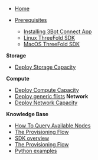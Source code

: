 * [Home](/)

* [Prerequisites](../peer2peer_storage_compute/prerequisites/prerequisites.md)
    * [Installing 3Bot Connect App](..//prerequisites/3bot-connect-app.md)
    * [Linux ThreeFold SDK](../peer2peer_storage_compute/prerequisites/threefold-sdk-linux.md)
    * [MacOS ThreeFold SDK](../peer2peer_storage_compute/prerequisites/threefold-sdk-macos.md)

**Storage**
* [Deploy Storage Capacity](../peer2peer_storage_compute/use_cases/storage.md)

**Compute**
* [Deploy Compute Capacity](../peer2peer_storage_compute/use_cases/compute.md)
* [Deploy generic flists](../peer2peer_storage_compute/use_cases/generic-flist.md)
**Network**
* [Deploy Network Capacity](../peer2peer_storage_compute/use_cases/compute.md)

**Knowledge Base**
* [How To Query Available Nodes](../peer2peer_storage_compute/general/query-nodes.md)
* [The Provisioning Flow](../peer2peer_storage_compute/general/provisioningflow.md)
* [SDK overview](./peer2peer_storage_compute/general/jumpscale_SDK/README.md)
* [The Provisioning Flow](../peer2peer_storage_compute/general/provisioningflow.md)
* [Python examples](../peer2peer_storage_compute/use_cases/examples/README.md)
